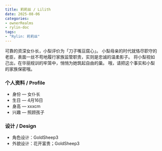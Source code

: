 ```yaml
---
title: 莉莉丝 / Lilith
date: 2025-08-06
categories: 
- ownerRealms
- rylin-doc
tags:
- "Rylin: 莉莉丝"
---
```


可靠的资深女仆长，小梨评价为「刀子嘴豆腐心」。
小梨母亲的时代就恪尽职守的老臣，表面一丝不苟地履行家族监管职责，实则是忠诚的温柔影子。
将小梨视如己出，在华丽规训的牢笼中，悄悄为她筑起自由的巢。
哦，请把这个事实和小梨的家族保密哦。

### 个人资料 / Profile

- 身份 — 女仆长
- 生日 — 4月16日
- 身高 — xxxcm
- 兴趣 — 照顾孩子

### 设计 / Design

- 角色设计：GoldSheep3
- 外貌设计：花开富贵；GoldSheep3
